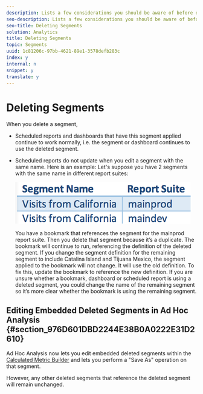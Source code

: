```yaml
---
description: Lists a few considerations you should be aware of before deleting segments.
seo-description: Lists a few considerations you should be aware of before deleting segments.
seo-title: Deleting Segments
solution: Analytics
title: Deleting Segments
topic: Segments
uuid: 1c81206c-97bb-4621-89e1-3578defb283c
index: y
internal: n
snippet: y
translate: y
---
```


# Deleting Segments

When you delete a segment, 
* Scheduled reports and dashboards that have this segment applied continue to work normally, i.e. the segment or dashboard continues to use the deleted segment.
* Scheduled reports do not update when you edit a segment with the same name. Here is an example: Let's suppose you have 2 segments with the same name in different report suites: 

  ![](../../assets/duplicate_seg_names.png) 

  You have a bookmark that references the segment for the mainprod report suite. Then you delete that segment because it’s a duplicate. The bookmark will continue to run, referencing the definition of the deleted segment. If you change the segment definition for the remaining segment to include Catalina Island and Tijuana Mexico, the segment applied to the bookmark will not change. It will use the old definition. To fix this, update the bookmark to reference the new definition. If you are unsure whether a bookmark, dashboard or scheduled report is using a deleted segment, you could change the name of the remaining segment so it’s more clear whether the bookmark is using the remaining segment. 



## Editing Embedded Deleted Segments in Ad Hoc Analysis {#section_976D601DBD2244E38B0A0222E31D2610}

Ad Hoc Analysis now lets you edit embedded deleted segments within the [ Calculated Metric Builder](https://marketing.adobe.com/resources/help/en_US/analytics/calcmetrics/) and lets you perform a "Save As" operation on that segment. 

However, any other deleted segments that reference the deleted segment will remain unchanged. 
